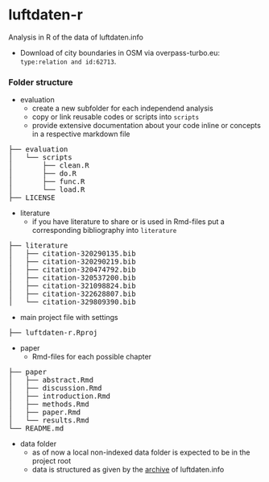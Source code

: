 # luftdaten-r
Analysis in R of the data of luftdaten.info

* Download of city boundaries in OSM via overpass-turbo.eu: `type:relation and id:62713`.


### Folder structure

* evaluation
    - create a new subfolder for each independend analysis
    - copy or link reusable codes or scripts into `scripts`
    - provide extensive documentation about your code inline or concepts in a respective markdown file
    

<pre>
├── evaluation
│   └── scripts
│       ├── clean.R
│       ├── do.R
│       ├── func.R
│       └── load.R
├── LICENSE
</pre>

* literature
    - if you have literature to share or is used in Rmd-files put a corresponding bibliography into `literature`

<pre>
├── literature
│   ├── citation-320290135.bib
│   ├── citation-320290219.bib
│   ├── citation-320474792.bib
│   ├── citation-320537200.bib
│   ├── citation-321098824.bib
│   ├── citation-322628807.bib
│   └── citation-329809390.bib
</pre>

* main project file with settings

<pre>
├── luftdaten-r.Rproj
</pre>

* paper
    - Rmd-files for each possible chapter

<pre>
├── paper
│   ├── abstract.Rmd
│   ├── discussion.Rmd
│   ├── introduction.Rmd
│   ├── methods.Rmd
│   ├── paper.Rmd
│   └── results.Rmd
└── README.md
</pre>

* data folder
    - as of now a local non-indexed data folder is expected to be in the project root
    - data is structured as given by the [archive](https://archive.luftdaten.info) of luftdaten.info
